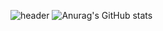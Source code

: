 ![header](https://capsule-render.vercel.app/api?type=slice&color=auto&height=300&section=header&text=Positive%20Developer!&desc=Seo%20Young%20Ho&descSize=15&&fontAlignY=30&descAlignY=10&fontSize=50&rotate=19)
![Anurag's GitHub stats](https://github-readme-stats.vercel.app/api?username=0Hoxy&theme=default&show_icons=true)
